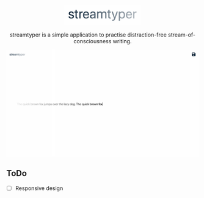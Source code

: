 <br />

<div align="center">
  <a href="https://github.com/fuchstim/fibrejs">
    <img src="images/logotype.png" alt="Logo" width="200" height="53">
  </a>

  <p align="center">
    streamtyper is a simple application to practise distraction-free stream-of-consciousness writing.
  </p>

  <img src="images/screenshot.png" alt="Screenshot">
</div>

## ToDo

- [ ] Responsive design
